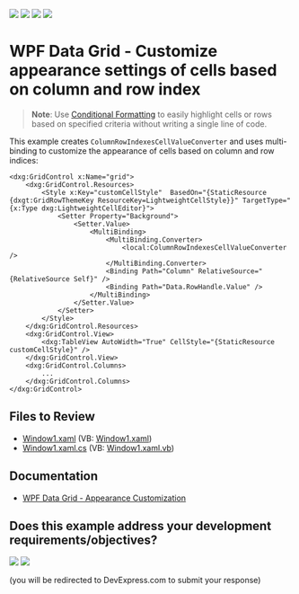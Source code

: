 <!-- default badges list -->
![](https://img.shields.io/endpoint?url=https://codecentral.devexpress.com/api/v1/VersionRange/128648712/22.2.2%2B)
[![](https://img.shields.io/badge/Open_in_DevExpress_Support_Center-FF7200?style=flat-square&logo=DevExpress&logoColor=white)](https://supportcenter.devexpress.com/ticket/details/E2154)
[![](https://img.shields.io/badge/📖_How_to_use_DevExpress_Examples-e9f6fc?style=flat-square)](https://docs.devexpress.com/GeneralInformation/403183)
[![](https://img.shields.io/badge/💬_Leave_Feedback-feecdd?style=flat-square)](#does-this-example-address-your-development-requirementsobjectives)
<!-- default badges end -->

# WPF Data Grid - Customize appearance settings of cells based on column and row index

> **Note**:
> Use [Conditional Formatting](https://docs.devexpress.com/WPF/17130/controls-and-libraries/data-grid/conditional-formatting) to easily highlight cells or rows based on specified criteria without writing a single line of code.

This example creates `ColumnRowIndexesCellValueConverter` and uses multi-binding to customize the appearance of cells based on column and row indices:

```xaml
<dxg:GridControl x:Name="grid">
    <dxg:GridControl.Resources>
        <Style x:Key="customCellStyle"  BasedOn="{StaticResource {dxgt:GridRowThemeKey ResourceKey=LightweightCellStyle}}" TargetType="{x:Type dxg:LightweightCellEditor}">
            <Setter Property="Background">
                <Setter.Value>
                    <MultiBinding>
                        <MultiBinding.Converter>
                            <local:ColumnRowIndexesCellValueConverter />
                        </MultiBinding.Converter>
                        <Binding Path="Column" RelativeSource="{RelativeSource Self}" />
                        <Binding Path="Data.RowHandle.Value" />
                    </MultiBinding>
                </Setter.Value>
            </Setter>
        </Style>
    </dxg:GridControl.Resources>
    <dxg:GridControl.View>
        <dxg:TableView AutoWidth="True" CellStyle="{StaticResource customCellStyle}" />
    </dxg:GridControl.View>
    <dxg:GridControl.Columns>
        ...
    </dxg:GridControl.Columns>
</dxg:GridControl>
```


## Files to Review

* [Window1.xaml](./CS/DXGrid_ConditionalFormatting/Window1.xaml) (VB: [Window1.xaml](./VB/DXGrid_ConditionalFormatting/Window1.xaml))
* [Window1.xaml.cs](./CS/DXGrid_ConditionalFormatting/Window1.xaml.cs) (VB: [Window1.xaml.vb](./VB/DXGrid_ConditionalFormatting/Window1.xaml.vb))


## Documentation

* [WPF Data Grid - Appearance Customization](https://docs.devexpress.com/WPF/6152/controls-and-libraries/data-grid/appearance-customization)
<!-- feedback -->
## Does this example address your development requirements/objectives?

[<img src="https://www.devexpress.com/support/examples/i/yes-button.svg"/>](https://www.devexpress.com/support/examples/survey.xml?utm_source=github&utm_campaign=wpf-grid-customize-appearance-of-specific-cells&~~~was_helpful=yes) [<img src="https://www.devexpress.com/support/examples/i/no-button.svg"/>](https://www.devexpress.com/support/examples/survey.xml?utm_source=github&utm_campaign=wpf-grid-customize-appearance-of-specific-cells&~~~was_helpful=no)

(you will be redirected to DevExpress.com to submit your response)
<!-- feedback end -->
